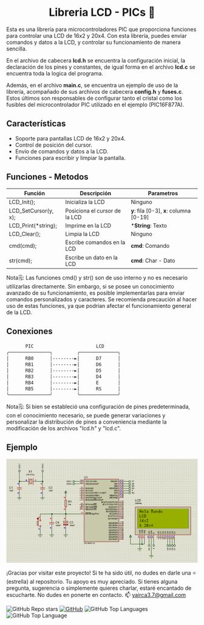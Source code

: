 <h1 align="center">Libreria LCD - PICs 🤖</h1>

Esta es una librería para microcontroladores PIC que proporciona funciones para controlar una LCD de 16x2 y 20x4. Con esta librería, puedes enviar comandos y datos a la LCD, y controlar su funcionamiento de manera sencilla.

En el archivo de cabecera **lcd.h** se encuentra la configuración inicial, la declaración de los pines y constantes, de igual forma en el archivo **lcd.c** se encuentra toda la logica del programa.

Además, en el archivo **main.c**, se encuentra un ejemplo de uso de la librería, acompañado de sus archivos de cabecera **config.h** y **fuses.c**. Estos últimos son responsables de configurar tanto el cristal como los fusibles del microcontrolador PIC utilizado en el ejemplo (PIC16F877A).


## Características

- Soporte para pantallas LCD de 16x2 y 20x4.
- Control de posición del cursor.
- Envío de comandos y datos a la LCD.
- Funciones para escribir y limpiar la pantalla.


## Funciones - Metodos

| Función              | Descripción                   | Parametros                               |
| -------------------- | ----------------------------- | ---------------------------------------- |
| LCD_Init();          | Inicializa la LCD             | Ninguno                                  |
| LCD_SetCursor(y, x); | Posiciona el cursor de la LCD | **y**: fila [0-3], **x**: columna [0-19] |
| LCD_Print(*string);  | Imprime en la LCD             | ***String**: Texto                       |
| LCD_Clear();         | Limpia la LCD                 | Ninguno                                  |
| cmd(cmd);            | Escribe comandos en la LCD    | **cmd**: Comando                         |
| str(cmd);            | Escribe un dato en la LCD     | **cmd**: Char - Dato                     |

Nota🗒️: Las funciones cmd() y str() son de uso interno y no es necesario utilizarlas directamente. Sin embargo, si se posee un conocimiento avanzado de su funcionamiento, es posible implementarlas para enviar comandos personalizados y caracteres. Se recomienda precaución al hacer uso de estas funciones, ya que podrían afectar el funcionamiento general de la LCD. 


## Conexiones

```
       PIC                       LCD
╭───────────────╮         ╭──────────────╮
│      RB0      │--------►│      D7      │
│      RB1      │--------►│      D6      │
│      RB2      │--------►│      D5      │
│      RB3      │--------►│      D4      │
│      RB4      │--------►│      E       │
│      RB5      │--------►│      RS      │
╰───────────────╯         ╰──────────────╯

```

Nota🗒️: Si bien se estableció una configuración de pines predeterminada, con el conocimiento necesario, se puede generar variaciones y personalizar la distribución de pines a conveniencia mediante la modificación de los archivos "lcd.h" y "lcd.c".


## Ejemplo

![Ejemplo](./ejemplo.png)


¡Gracias por visitar este proyecto! Si te ha sido útil, no dudes en darle una ⭐ (estrella) al repositorio. Tu apoyo es muy apreciado. Si tienes alguna pregunta, sugerencia o simplemente quieres charlar, estaré encantado de escucharte. No dudes en ponerte en contacto. 📫 yairca3.7@gmail.com


![GitHub Repo stars](https://img.shields.io/github/stars/ycanas/LCD-PIC-LIBRARY?color=004ef6&style=for-the-badge&labelColor=101010)
[![GitHub](https://img.shields.io/badge/GitHub-ycanas-14a1f0?style=for-the-badge&logo=github&logoColor=white&labelColor=101010&color=ccd300)](https://github.com/ycanas)
![GitHub Top Languages](https://img.shields.io/github/languages/count/ycanas/LCD-PIC-LIBRARY?style=for-the-badge&labelColor=101010&color=e50000)
![GitHub Top Language](https://img.shields.io/github/languages/top/ycanas/LCD-PIC-LIBRARY?color=b4008e&style=for-the-badge&labelColor=101010)
